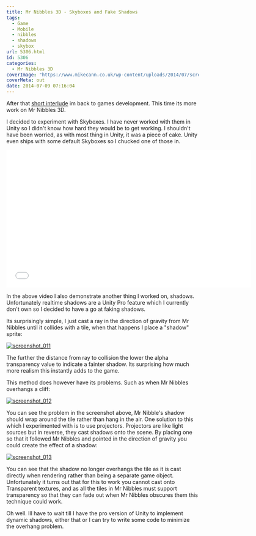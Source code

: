 ```yaml
---
title: Mr Nibbles 3D - Skyboxes and Fake Shadows
tags:
  - Game
  - Mobile
  - nibbles
  - shadows
  - skybox
url: 5306.html
id: 5306
categories:
  - Mr Nibbles 3D
coverImage: "https://www.mikecann.co.uk/wp-content/uploads/2014/07/screenshot_010.png"
coverMeta: out
date: 2014-07-09 07:16:04
---
```


After that [short interlude](https://www.mikecann.co.uk/myprojects/unityasteroids/unity-ashteroids-ash-framework-in-unity/) im back to games development. This time its more work on Mr Nibbles 3D.

<!-- more -->

I decided to experiment with Skyboxes. I have never worked with them in Unity so I didn't know how hard they would be to get working. I shouldn't have been worried, as with most thing in Unity, it was a piece of cake. Unity even ships with some default Skyboxes so I chucked one of those in.

<iframe width="640" height="360" src="//www.youtube.com/embed/oHtBht-4xpQ" frameborder="0" allowfullscreen></iframe>

In the above video I also demonstrate another thing I worked on, shadows. Unfortunately realtime shadows are a Unity Pro feature which I currently don't own so I decided to have a go at faking shadows.

Its surprisingly simple, I just cast a ray in the direction of gravity from Mr Nibbles until it collides with a tile, when that happens I place a "shadow" sprite:

[![screenshot_011](https://www.mikecann.co.uk/wp-content/uploads/2014/07/screenshot_011.png)](https://www.mikecann.co.uk/wp-content/uploads/2014/07/screenshot_011.png)

The further the distance from ray to collision the lower the alpha transparency value to indicate a fainter shadow. Its surprising how much more realism this instantly adds to the game.

This method does however have its problems. Such as when Mr Nibbles overhangs a cliff:

[![screenshot_012](https://www.mikecann.co.uk/wp-content/uploads/2014/07/screenshot_012.png)](https://www.mikecann.co.uk/wp-content/uploads/2014/07/screenshot_012.png)

You can see the problem in the screenshot above, Mr Nibble's shadow should wrap around the tile rather than hang in the air. One solution to this which I experimented with is to use projectors. Projectors are like light sources but in reverse, they cast shadows onto the scene. By placing one so that it followed Mr Nibbles and pointed in the direction of gravity you could create the effect of a shadow:

[![screenshot_013](https://www.mikecann.co.uk/wp-content/uploads/2014/07/screenshot_013.png)](https://www.mikecann.co.uk/wp-content/uploads/2014/07/screenshot_013.png)

You can see that the shadow no longer overhangs the tile as it is cast directly when rendering rather than being a separate game object. Unfortunately it turns out that for this to work you cannot cast onto Transparent textures, and as all the tiles in Mr Nibbles must support transparency so that they can fade out when Mr Nibbles obscures them this technique could work.

Oh well. Ill have to wait till I have the pro version of Unity to implement dynamic shadows, either that or I can try to write some code to minimize the overhang problem.

